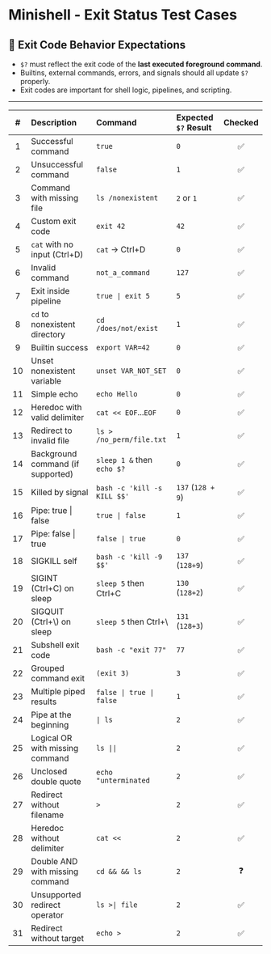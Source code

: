 # Minishell - Exit Status Test Cases

## 🧾 Exit Code Behavior Expectations

- `$?` must reflect the exit code of the **last executed foreground command**.
- Builtins, external commands, errors, and signals should all update `$?` properly.
- Exit codes are important for shell logic, pipelines, and scripting.

---

| #  | Description                          | Command                           | Expected `$?` Result        | Checked |
|:--:|:-------------------------------------|:----------------------------------|:----------------------------|:-------:|
| 1  | Successful command                   | `true`                            | `0`                         | ✅ |
| 2  | Unsuccessful command                 | `false`                           | `1`                         | ✅ |
| 3  | Command with missing file            | `ls /nonexistent`                 | `2` or `1`                  | ✅ |
| 4  | Custom exit code                     | `exit 42`                         | `42`                        | ✅ |
| 5  | `cat` with no input (Ctrl+D)         | `cat` → Ctrl+D                    | `0`                         | ✅ |
| 6  | Invalid command                      | `not_a_command`                   | `127`                       | ✅ |
| 7  | Exit inside pipeline                 | `true \| exit 5`                  | `5`                         | ✅ |
| 8  | `cd` to nonexistent directory        | `cd /does/not/exist`              | `1`                         | ✅ |
| 9  | Builtin success                      | `export VAR=42`                   | `0`                         | ✅ |
| 10 | Unset nonexistent variable           | `unset VAR_NOT_SET`               | `0`                         | ✅ |
| 11 | Simple echo                          | `echo Hello`                      | `0`                         | ✅ |
| 12 | Heredoc with valid delimiter         | `cat << EOF`...`EOF`              | `0`                         | ✅ |
| 13 | Redirect to invalid file             | `ls > /no_perm/file.txt`          | `1`                         | ✅ |
| 14 | Background command (if supported)    | `sleep 1 &` then `echo $?`        | `0`                         | ✅ |
| 15 | Killed by signal                     | `bash -c 'kill -s KILL $$'`       | `137` (`128 + 9`)           | ✅ |
| 16 | Pipe: true \| false                  | `true \| false`                   | `1`                         | ✅ |
| 17 | Pipe: false \| true                  | `false \| true`                   | `0`                         | ✅ |
| 18 | SIGKILL self                         | `bash -c 'kill -9 $$'`            | `137` (`128+9`)             | ✅ |
| 19 | SIGINT (Ctrl+C) on sleep             | `sleep 5` then Ctrl+C             | `130` (`128+2`)             | ✅ |
| 20 | SIGQUIT (Ctrl+\\) on sleep           | `sleep 5` then Ctrl+\             | `131` (`128+3`)             | ✅ |
| 21 | Subshell exit code                   | `bash -c "exit 77"`               | `77`                        | ✅ |
| 22 | Grouped command exit                 | `(exit 3)`                        | `3`                         | ✅ |
| 23 | Multiple piped results               | `false \| true \| false`          | `1`                         | ✅ |
| 24 | Pipe at the beginning                | `\| ls`                           | `2`                         | ✅ |
| 25 | Logical OR with missing  command     | `ls \|\|`                         | `2`                         | ✅ |
| 26 | Unclosed double quote                | `echo "unterminated`              | `2`                         | ✅ |
| 27 | Redirect without filename            | `>`                               | `2`                         | ✅ |
| 28 | Heredoc without delimiter            | `cat <<`                          | `2`                         | ✅ |
| 29 | Double AND with missing command      | `cd && && ls`                     | `2`                         | ❓ |
| 30 | Unsupported redirect operator        | `ls >\| file`                     | `2`                         | ✅ |
| 31 | Redirect without target              | `echo >`                          | `2`                         | ✅ |
